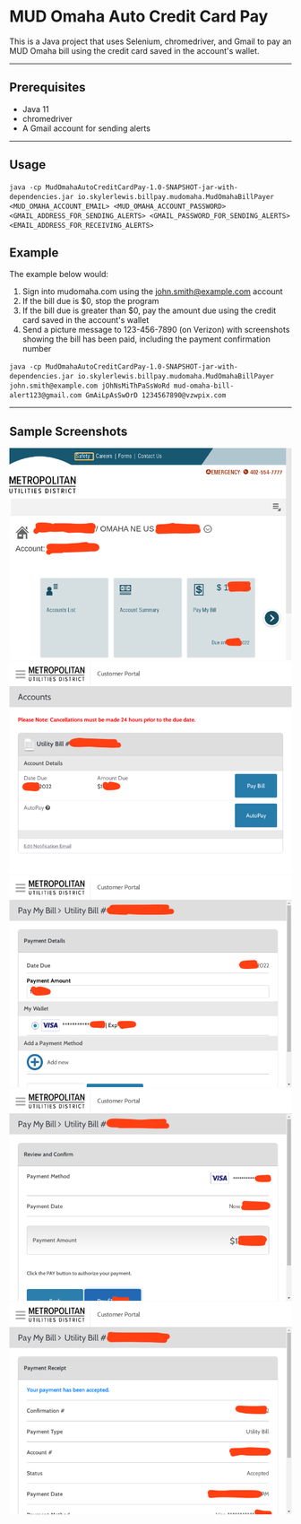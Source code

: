 # MUD Omaha Auto Credit Card Pay

This is a Java project that uses Selenium, chromedriver, and Gmail to pay an MUD Omaha bill using the credit card saved in the account's wallet.

---
## Prerequisites
- Java 11
- chromedriver
- A Gmail account for sending alerts
---

## Usage
`java -cp MudOmahaAutoCreditCardPay-1.0-SNAPSHOT-jar-with-dependencies.jar io.skylerlewis.billpay.mudomaha.MudOmahaBillPayer <MUD_OMAHA_ACCOUNT_EMAIL> <MUD_OMAHA_ACCOUNT_PASSWORD> <GMAIL_ADDRESS_FOR_SENDING_ALERTS> <GMAIL_PASSWORD_FOR_SENDING_ALERTS> <EMAIL_ADDRESS_FOR_RECEIVING_ALERTS>`

## Example
The example below would:
1. Sign into mudomaha.com using the john.smith@example.com account
2. If the bill due is $0, stop the program
3. If the bill due is greater than $0, pay the amount due using the credit card saved in the account's wallet
4. Send a picture message to 123-456-7890 (on Verizon) with screenshots showing the bill has been paid, including the payment confirmation number

`java -cp MudOmahaAutoCreditCardPay-1.0-SNAPSHOT-jar-with-dependencies.jar io.skylerlewis.billpay.mudomaha.MudOmahaBillPayer john.smith@example.com jOhNsMiThPaSsWoRd mud-omaha-bill-alert123@gmail.com GmAiLpAsSwOrD 1234567890@vzwpix.com`

---
## Sample Screenshots

![Step 1](docs/screenshots/Step1.png)
![Step 2](docs/screenshots/Step2.png)
![Step 3](docs/screenshots/Step3.png)
![Step 4](docs/screenshots/Step4.png)
![Step 5](docs/screenshots/Step5.png)